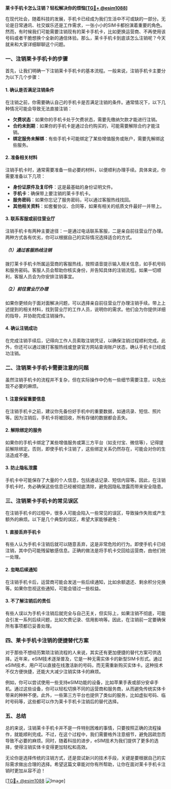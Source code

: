 **莱卡手机卡怎么注销？轻松解决你的烦恼[[TG💪+ @esim1088](https://t.me/s/esim1088)]**

在现代社会，随着科技的发展，手机卡已经成为我们生活中不可或缺的一部分。无论是日常通讯、社交娱乐还是工作需求，一张小小的SIM卡都扮演着重要的角色。然而，有时候我们可能需要注销现有的莱卡手机卡，比如更换运营商、不再使用该号码或者干脆想换个全新的通信体验。那么，莱卡手机卡到底该怎么注销呢？今天就来和大家详细聊聊这个问题。

### 一、注销莱卡手机卡的步骤

首先，让我们明确一下注销莱卡手机卡的基本流程。一般来说，注销手机卡主要分为以下几个步骤：

#### 1. 确认是否满足注销条件
在注销之前，你需要确认自己的手机卡是否满足注销的条件。通常情况下，以下几种情况可能会导致无法直接注销：
- **欠费状态**：如果你的手机卡处于欠费状态，需要先缴纳欠款才能进行注销。
- **合约未到期**：如果你的手机卡是通过合约购买的，可能需要解除合约才能注销。
- **绑定服务未解绑**：有些手机卡可能绑定了某些增值服务或账户，需要先解绑这些服务。

#### 2. 准备相关材料
注销手机卡时，通常需要准备一些必要的材料，以便顺利办理手续。具体来说，你需要准备以下几项：
- **身份证原件及复印件**：这是最基础的身份证明文件。
- **手机卡**：确保带上要注销的莱卡手机卡。
- **服务密码**：如果你忘记了服务密码，可以通过客服热线找回。
- **其他相关资料**：如套餐协议、合同等，如果有相关的纸质文件最好一并带上。

#### 3. 联系客服或前往营业厅
注销手机卡有两种主要途径：一是通过电话联系客服，二是亲自前往营业厅办理。两种方式各有优劣，你可以根据自己的实际情况选择适合的方式。

##### （1）通过客服热线注销
拨打莱卡手机卡所属运营商的客服热线，按照语音提示输入相关信息，如手机号码和服务密码。客服人员会帮助你核实身份，并告知具体的注销流程。如果一切顺利，客服人员会为你安排注销事宜。

##### （2）前往营业厅办理
如果你更倾向于面对面解决问题，可以选择亲自前往营业厅办理注销手续。带上上述提到的相关材料，找到营业厅的工作人员，说明你的需求。他们会为你提供详细的指导，并协助完成注销操作。

#### 4. 确认注销成功
在完成注销手续后，记得向工作人员索取注销凭证，以确保注销过程顺利完成。此外，你还可以通过拨打客服热线或登录官方网站查询账户状态，确认手机卡已经成功注销。

### 二、注销莱卡手机卡需要注意的问题

虽然注销手机卡的流程并不复杂，但在实际操作中仍有一些细节需要注意，以免出现不必要的麻烦。

#### 1. 注意保留重要信息
在注销手机卡之前，建议你先备份好手机中的重要数据，如通讯录、短信、照片等。因为注销后，手机卡将被回收，所有存储的数据都会丢失。

#### 2. 解除绑定的服务
如果你的手机卡绑定了某些增值服务或第三方平台（如支付宝、微信等），记得提前解除绑定。否则，即使手机卡注销了，这些绑定关系仍然存在，可能会对你的生活造成不便。

#### 3. 防止隐私泄露
手机卡中可能保存了大量的个人信息，包括通话记录、短信内容等。因此，在注销手机卡时，务必确保这些信息已经被彻底清除，避免因隐私泄露而带来安全隐患。

### 三、注销莱卡手机卡的常见误区

在注销手机卡的过程中，很多人可能会陷入一些常见的误区，导致操作失败或产生额外的麻烦。以下是几个典型的误区，希望大家能够避免：

#### 1. 直接丢弃手机卡
有些人认为手机卡注销后就可以随意丢弃，这是非常危险的行为。即使手机卡已经注销，其中仍可能残留敏感信息。正确的做法是将手机卡交回给运营商，由他们统一处理。

#### 2. 忽略后续通知
在注销手机卡后，运营商可能会发送一些后续通知，比如余额退还、剩余积分兑换等。如果你忽视这些通知，可能会错过一些权益。

#### 3. 不了解注销后的责任
有些人误以为手机卡注销后就完全与自己无关，但实际上，如果注销不彻底，可能会引发一系列后续问题，比如欠费记录、信用影响等。因此，在注销前一定要确保所有事项都已妥善处理。

### 四、莱卡手机卡注销的便捷替代方案

对于那些不想经历繁琐注销流程的人来说，其实还有更加便捷的替代方案可供选择。近年来，eSIM技术逐渐普及，它是一种无需实体卡的新型SIM卡形式。通过eSIM技术，用户可以直接在线激活新的号码，而无需重新购买实体卡。这种技术不仅方便快捷，还能大大减少注销实体卡的麻烦。

例如，你可以尝试使用一些支持eSIM功能的设备，比如苹果手表或部分安卓手机。通过这些设备，你可以轻松切换不同的运营商和服务商，从而避免传统实体卡带来的种种不便。此外，一些第三方平台也提供了类似的服务，比如虚拟号码、临时号码等，这些都可以作为莱卡手机卡注销后的替代选择。

### 五、总结

总的来说，注销莱卡手机卡并不是一件特别困难的事情，只要按照正确的流程操作，就能顺利完成。不过，在这个过程中，我们需要格外注意细节，避免因疏忽而导致不必要的麻烦。同时，随着科技的进步，eSIM技术为我们提供了更多的选择，使得注销实体卡变得更加轻松和高效。

无论你是选择传统的注销方式，还是尝试新兴的技术手段，关键是要根据自己的实际需求做出合理的选择。希望这篇文章能对你有所帮助，让你在面对莱卡手机卡注销时更加从容不迫！

[[TG💪+ @esim1088](https://t.me/s/esim1088) ![Image](https://i.postimg.cc/4NQfJmqS/Snipaste-2025-05-13-00-14-12.png)]